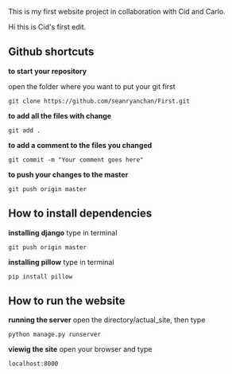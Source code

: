 This is my first website project in collaboration with Cid and Carlo.

Hi this is Cid's first edit.


## Github shortcuts

**to start your repository**

open the folder where you want to put your git first
```
git clone https://github.com/seanryanchan/First.git
```
**to add all the files with change**
```
git add .
```

**to add a comment to the files you changed**
```
git commit -m "Your comment goes here"
```

**to push your changes to the master**
```
git push origin master
```


## How to install dependencies

**installing django**
type in terminal
```
git push origin master
```

**installing pillow**
type in terminal
```
pip install pillow
```


## How to run the website

**running the server**
open the directory/actual_site, then type
```
python manage.py runserver
```

**viewig the site**
open your browser and type
```
localhost:8000
```
